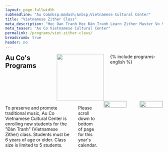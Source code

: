 ```yaml
---
layout: page-fullwidth
subheadline: "Au Co&nbsp;&mdash;&nbsp;Vietnamese Cultural Center"
title: "Vietnamese Zither Class"
meta_description: "Hoc Dan Tranh Học Đàn Tranh Learn Zither Master Vo Van Anh Võ Vân Ánh"
meta_teaser: "Au Co Vietnamese Cultural Center"
permalink: /programs/viet-zither-class/
breadcrumb: true
header: no
---
```

<!--more-->
<div class="row">
<div class="medium-4 medium-push-8 columns">
<h2 style="margin: 0px">Au Co's Programs</h2>
<img width="150" src="{{ site.urlimg }}auco-logo.png">
{% include programs-english %}
</div><!-- /.medium-4.columns -->
<div class="medium-8 medium-pull-4 columns" markdown="1">

To preserve and promote traditional music, Au Co Vietnamese Cultural Center is enrolling new students for the "Đàn Tranh" (Vietnamese Zither) class. Students must be 6 years of age or older. Class size is limited to 5 students.

Please scroll down to bottom of page for this year's calendar.

<img style="display: block; margin-left: auto; margin-right: auto; border: 1px solid #cccccc;" width="100%" height="auto" align="center" alt="" src="{{ site.url }}/images/Zither - flyer.jpg">
<br /><br />
<img style="display: block; margin-left: auto; margin-right: auto; border: 1px solid #cccccc;" width="100%" height="auto" align="center" alt="" src="{{ site.url }}/images/Zither - calendar.jpg">
</div><!-- /.row -->
